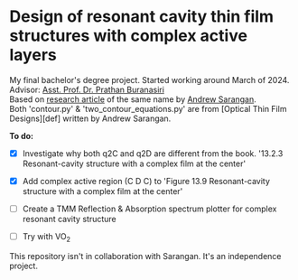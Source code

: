 # Design of resonant cavity thin film structures with complex active layers
My final bachelor's degree project. Started working around March of 2024.<br/>
Advisor: [Asst. Prof. Dr. Prathan Buranasiri](https://www.researchgate.net/profile/Prathan-Buranasiri)<br/>
Based on [research article](https://doi.org/10.1364/JOSAB.404894) of the same name by [Andrew Sarangan](https://udayton.edu/directory/engineering/electrooptics_grad/sarangan_andrew.php). <br/>
Both 'contour.py' & 'two_contour_equations.py' are from [Optical Thin Film Designs][def] written by Andrew Sarangan.


<b>To do:</b>
- [x] Investigate why both q2C and q2D are different from the book. '13.2.3 Resonant-cavity structure with a complex film at the center'
- [x] Add complex active region (C D C) to 'Figure 13.9 Resonant-cavity structure with a complex film at the center'
- [ ] Create a TMM Reflection & Absorption spectrum plotter for complex resonant cavity structure
- [ ] Try with VO<sub>2</sub>


This repository isn't in collaboration with Sarangan. It's an independence project.